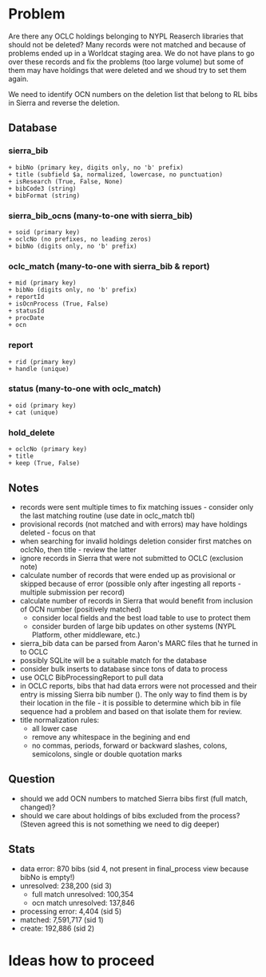 
# Problem
Are there any OCLC holdings belonging to NYPL Reaserch libraries that should not be deleted?
Many records were not matched and because of problems ended up in a Worldcat staging area. We do not have plans to go over these records and fix the problems (too large volume) but some of them may have holdings that were deleted and we shoud try to set them again.

We need to identify OCN numbers on the deletion list that belong to RL bibs in Sierra and reverse the deletion.

## Database
### sierra_bib
	+ bibNo (primary key, digits only, no 'b' prefix)
	+ title (subfield $a, normalized, lowercase, no punctuation)
	+ isResearch (True, False, None)
	+ bibCode3 (string)
	+ bibFormat (string)

### sierra_bib_ocns (many-to-one with sierra_bib)
	+ soid (primary key)
	+ oclcNo (no prefixes, no leading zeros)
	+ bibNo (digits only, no 'b' prefix)

### oclc_match (many-to-one with sierra_bib & report)
	+ mid (primary key)
	+ bibNo (digits only, no 'b' prefix)
	+ reportId
	+ isOcnProcess (True, False)
	+ statusId
	+ procDate
	+ ocn

### report
	+ rid (primary key)
	+ handle (unique)

### status (many-to-one with oclc_match)
	+ oid (primary key)
	+ cat (unique)

### hold_delete
	+ oclcNo (primary key)
	+ title
	+ keep (True, False)


## Notes
+ records were sent multiple times to fix matching issues - consider only the last matching routine (use date in oclc_match tbl)
+ provisional records (not matched and with errors) may have holdings deleted - focus on that
+ when searching for invalid holdings deletion consider first matches on oclcNo, then title - review the latter
+ ignore records in Sierra that were not submitted to OCLC (exclusion note)
+ calculate number of records that were ended up as provisional or skipped because of error (possible only after ingesting all reports - multiple submission per record)
+ calculate number of records in Sierra that would benefit from inclusion of OCN number (positively matched)
  + consider local fields and the best load table to use to protect them
  + consider burden of large bib updates on other systems (NYPL Platform, other middleware, etc.)
+ sierra_bib data can be parsed from Aaron's MARC files that he turned in to OCLC
+ possibly SQLite will be a suitable match for the database
+ consider bulk inserts to database since tons of data to process
+ use OCLC BibProcessingReport to pull data
+ in OCLC reports, bibs that had data errors were not processed and their entry is missing Sierra bib number (). The only way to find them is by their location in the file - it is possible to determine which bib in file sequence had a problem and based on that isolate them for review.
+ title normalization rules:
	+ all lower case
	+ remove any whitespace in the begining and end
	+ no commas, periods, forward or backward slashes, colons, semicolons, single or double quotation marks

## Question
+ should we add OCN numbers to matched Sierra bibs first (full match, changed)?
+ should we care about holdings of bibs excluded from the process? (Steven agreed this is not something we need to dig deeper)


## Stats
+ data error: 870 bibs (sid 4, not present in final_process view because bibNo is empty!)
+ unresolved: 238,200 (sid 3)
	+ full match unresolved: 100,354
	+ ocn match unresolved: 137,846
+ processing error: 4,404 (sid 5)
+ matched: 7,591,717 (sid 1)
+ create: 192,886 (sid 2)




# Ideas how to proceed

